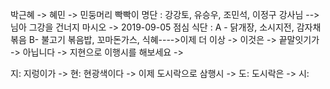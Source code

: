 박근혜 -> 혜민 -> 민둥머리 빡빡이 명단 : 강강토, 유승우, 조민석, 이정구 강사님 --> 님아 그강을 건너지 마시오 -> 2019-09-05 점심 식단 : A - 닭개장, 소시지전, 감자채볶음 B- 불고기 볶음밥, 꼬마돈가스, 식혜---->이제 더 이상 -> 이것은 -> 끝말잇기가 -> 아닙니다 -> 지현으로 이행시를 해보세요 ->

지: 지렁이가 -> 현: 현광색이다 -> 이제 도시락으로 삼행시 -> 도: 도시락은 -> 시: 
